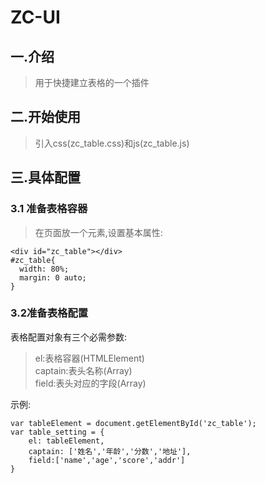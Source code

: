 # ZC-UI
## 一.介绍
 >用于快捷建立表格的一个插件
## 二.开始使用
>引入css(zc_table.css)和js(zc_table.js)
## 三.具体配置
### 3.1 准备表格容器
>在页面放一个元素,设置基本属性:
```
<div id="zc_table"></div>
#zc_table{
  width: 80%;
  margin: 0 auto;
}
```
### 3.2准备表格配置
表格配置对象有三个必需参数:<br>
>el:表格容器(HTMLElement)<br>
>captain:表头名称(Array)<br>
>field:表头对应的字段(Array)<br>

示例:
```
var tableElement = document.getElementById('zc_table');
var table_setting = {
    el: tableElement,
    captain: ['姓名','年龄','分数','地址'],
    field:['name','age','score','addr']
}
```
